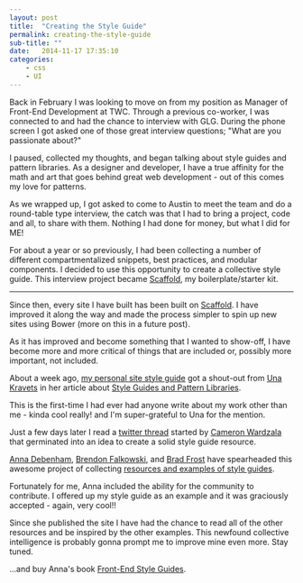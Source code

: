 ```yaml
---
layout: post
title:  "Creating the Style Guide"
permalink: creating-the-style-guide
sub-title: ""
date:   2014-11-17 17:35:10
categories: 
    - css
    - UI
---
```


Back in February I was looking to move on from my position as Manager of Front-End Development at TWC. Through a previous co-worker, I was connected to and had the chance to interview with GLG. During the phone screen I got asked one of those great interview questions; "What are you passionate about?"

I paused, collected my thoughts, and began talking about style guides and pattern libraries. As a designer and developer, I have a true affinity for the math and art that goes behind great web development - out of this comes my love for patterns.

As we wrapped up, I got asked to come to Austin to meet the team and do a round-table type interview, the catch was that I had to bring a project, code and all, to share with them. Nothing I had done for money, but what I did for ME!

For about a year or so previously, I had been collecting a number of different compartmentalized snippets, best practices, and modular components. I decided to use this opportunity to create a collective style guide. This interview project became <a href="http://quattromani.github.io/scaffold/">Scaffold</a>, my boilerplate/starter kit.

---

Since then, every site I have built has been built on <a href="http://quattromani.github.io/scaffold/">Scaffold</a>. I have improved it along the way and made the process simpler to spin up new sites using Bower (more on this in a future post). 

As it has improved and become something that I wanted to show-off, I have become more and more critical of things that are included or, possibly more important, not included. 

About a week ago, <a href="/styleguide">my personal site style guide</a> got a shout-out from <a href="http://una.github.io/">Una Kravets</a> in her article about <a href="http://una.github.io/pattern-libraries/">Style Guides and Pattern Libraries</a>. 

This is the first-time I had ever had anyone write about my work other than me - kinda cool really! and I'm super-grateful to Una for the mention.

Just a few days later I read a <a href="https://twitter.com/CamWardzala/status/533333088710164480">twitter thread</a> started by <a href="https://twitter.com/CamWardzala">Cameron Wardzala</a> that germinated into an idea to create a solid style guide resource.

<a href="https://twitter.com/anna_debenham">Anna Debenham</a>, <a href="https://twitter.com/Falkowski">Brendon Falkowski</a>, and <a href="https://twitter.com/brad_frost">Brad Frost</a> have spearheaded this awesome project of collecting <a href="http://styleguides.io">resources and examples of style guides</a>.

Fortunately for me, Anna included the ability for the community to contribute. I offered up my style guide as an example and it was graciously accepted - again, very cool!!

Since she published the site I have had the chance to read all of the other resources and be inspired by the other examples. This newfound collective intelligence is probably gonna prompt me to improve mine even more. Stay tuned.

...and buy Anna's book <a href="http://maban.co.uk/projects/front-end-style-guides/">Front-End Style Guides</a>.
